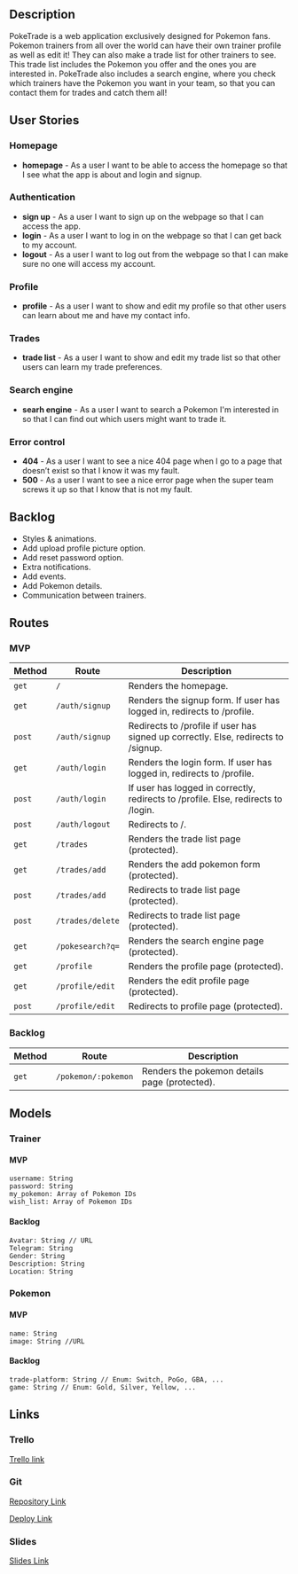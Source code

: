 
## Description

PokeTrade is a web application exclusively designed for Pokemon fans.   
Pokemon trainers from all over the world can have their own trainer profile as well as edit it! They can also make a trade list for other trainers to see. This trade list includes the Pokemon you offer and the ones you are interested in. 
PokeTrade also includes a search engine, where you check which trainers have the Pokemon you want in your team, so that you can contact them for trades and catch them all!
 
 
## User Stories
### Homepage
- **homepage** - As a user I want to be able to access the homepage so that I see what the app is about and login and signup.
### Authentication
- **sign up** - As a user I want to sign up on the webpage so that I can access the app. 
- **login** - As a user I want to log in on the webpage so that I can get back to my account.
- **logout** - As a user I want to log out from the webpage so that I can make sure no one will access my account.
### Profile
- **profile** - As a user I want to show and edit my profile so that other users can learn about me and have my contact info.  
### Trades
- **trade list** - As a user I want to show and edit my trade list so that other users can learn my trade preferences.  
### Search engine
- **searh engine** - As a user I want to search a Pokemon I'm interested in so that I can find out which users might want to trade it. 
### Error control
- **404** - As a user I want to see a nice 404 page when I go to a page that doesn’t exist so that I know it was my fault. 
- **500** - As a user I want to see a nice error page when the super team screws it up so that I know that is not my fault.

## Backlog
- Styles & animations. 
- Add upload profile picture option. 
- Add reset password option.
- Extra notifications.
- Add events. 
- Add Pokemon details. 
- Communication between trainers. 

## Routes

### MVP
| Method | Route | Description |
|--------|-------|-------------|
| `get` | `/` | Renders the homepage. |
| `get` | `/auth/signup` | Renders the signup form. If user has logged in, redirects to /profile.  |
| `post` | `/auth/signup` | Redirects to /profile if user has signed up correctly. Else, redirects to /signup.   |
| `get` | `/auth/login` | Renders the login form. If user has logged in, redirects to /profile. |
| `post` | `/auth/login` | If user has logged in correctly, redirects to /profile. Else, redirects to /login.  |
| `post` | `/auth/logout` | Redirects to /. |
| `get` | `/trades` | Renders the trade list page (protected). |
| `get` | `/trades/add` | Renders the add pokemon form (protected). |
| `post` | `/trades/add` | Redirects to trade list page (protected). |
| `post` | `/trades/delete` | Redirects to trade list page (protected). |
| `get` | `/pokesearch?q=` | Renders the search engine page (protected).|
| `get` | `/profile` | Renders the profile page (protected). |
| `get` | `/profile/edit` | Renders the edit profile page (protected). |
| `post` | `/profile/edit` | Redirects to profile page (protected). |

### Backlog
| Method | Route | Description |
|--------|-------|-------------|
| `get` | `/pokemon/:pokemon` | Renders the pokemon details page (protected).|

## Models

### Trainer

#### MVP
```
username: String
password: String
my_pokemon: Array of Pokemon IDs
wish_list: Array of Pokemon IDs
```
#### Backlog
```
Avatar: String // URL
Telegram: String
Gender: String
Description: String
Location: String
```
### Pokemon
#### MVP
```
name: String
image: String //URL
``` 
#### Backlog
```
trade-platform: String // Enum: Switch, PoGo, GBA, ...
game: String // Enum: Gold, Silver, Yellow, ...
``` 

## Links

### Trello

[Trello link](https://trello.com/b/2F0nTrm1/poketrade)

### Git


[Repository Link](https://github.com/evapanizo/poketrade)

[Deploy Link](Pending)

### Slides


[Slides Link](https://slides.com/evapanizo/poke-trade)
